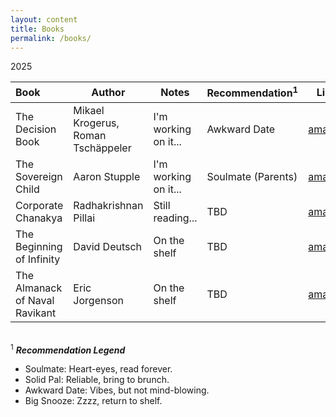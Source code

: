 ```yaml
---
layout: content
title: Books
permalink: /books/
---
```



<div class="book-year">2025</div>

<table class="books-page">
  <thead>
    <tr>
      <th style="text-align: left; font-weight: bold;">Book</th>
      <th>Author</th>
      <th>Notes</th>
      <th>Recommendation<sup>1</sup></th>
      <th>Link</th>
    </tr>
  </thead>
  <tbody>
    <tr>
      <td class="title">The Decision Book</td>
      <td>Mikael Krogerus, Roman Tschäppeler</td>
      <td>I'm working on it...</td>
      <td>Awkward Date</td>
      <td><a href="https://amzn.to/3EJCl4q" target="_blank">amazon</a></td>
    </tr>
    <tr>
      <td class="title">The Sovereign Child</td>
      <td>Aaron Stupple</td>
      <td>I'm working on it...</td>
      <td>Soulmate (Parents)</td>
      <td><a href="https://amzn.to/4cHVv7i" target="_blank">amazon</a></td>
    </tr>
    <tr>
      <td class="title">Corporate Chanakya</td>
      <td>Radhakrishnan Pillai</td>
      <td>Still reading...</td>
      <td>TBD</td>
      <td><a href="https://amzn.to/42QfD3H" target="_blank">amazon</a></td>
    </tr>
    <tr>
      <td class="title">The Beginning of Infinity</td>
      <td>David Deutsch</td>
      <td>On the shelf</td>
      <td>TBD</td>
      <td><a href="https://amzn.to/42XXXSL" target="_blank">amazon</a></td>
    </tr>
    <tr>
      <td class="title">The Almanack of Naval Ravikant</td>
      <td>Eric Jorgenson</td>
      <td>On the shelf</td>
      <td>TBD</td>
      <td><a href="https://amzn.to/3EP6Rd8" target="_blank">amazon</a></td>
    </tr>
  </tbody>
</table>


\
<sup>1</sup> ***Recommendation Legend***
- Soulmate: Heart-eyes, read forever.
- Solid Pal: Reliable, bring to brunch.
- Awkward Date: Vibes, but not mind-blowing.
- Big Snooze: Zzzz, return to shelf.
